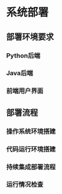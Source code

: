 # 系统部署

## 部署环境要求
### Python后端

### Java后端

### 前端用户界面


## 部署流程

### 操作系统环境搭建

### 代码运行环境搭建

### 持续集成部署流程

### 运行情况检查


